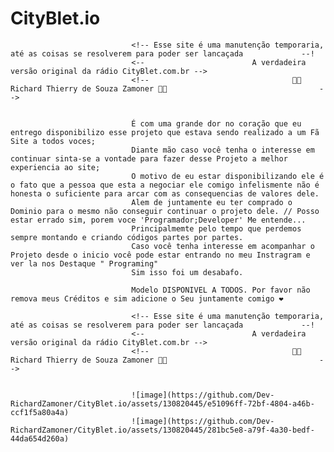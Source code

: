 # CityBlet.io

                               <!-- Esse site é uma manutenção temporaria, até as coisas se resolverem para poder ser lancaçada             --!
                               <--                        A verdadeira versão original da rádio CityBlet.com.br -->
                               <!--                                👨‍💻 Richard Thierry de Souza Zamoner 👨‍💻                                  -->


                               É com uma grande dor no coração que eu entrego disponibilizo esse projeto que estava sendo realizado a um Fã Site a todos voces;
                               Diante mão caso você tenha o interesse em continuar sinta-se a vontade para fazer desse Projeto a melhor experiencia ao site;
                               O motivo de eu estar disponibilizando ele é o fato que a pessoa que esta a negociar ele comigo infelismente não é honesta o suficiente para arcar com as consequencias de valores dele.
                               Alem de juntamente eu ter comprado o Dominio para o mesmo não conseguir continuar o projeto dele. // Posso estar errado sim, porem voce 'Programador;Developer' Me entende...
                               Principalmemte pelo tempo que perdemos sempre montando e criando códigos partes por partes. 
                               Caso você tenha interesse em acompanhar o Projeto desde o inicio você pode estar entrando no meu Instragram e ver la nos Destaque " Programing" 
                               Sim isso foi um desabafo. 

                               Modelo DISPONIVEL A TODOS. Por favor não remova meus Créditos e sim adicione o Seu juntamente comigo ❤️

                               <!-- Esse site é uma manutenção temporaria, até as coisas se resolverem para poder ser lancaçada             --!
                               <--                        A verdadeira versão original da rádio CityBlet.com.br -->
                               <!--                                👨‍💻 Richard Thierry de Souza Zamoner 👨‍💻                                  -->


                               ![image](https://github.com/Dev-RichardZamoner/CityBlet.io/assets/130820445/e51096ff-72bf-4804-a46b-ccf1f5a80a4a)
                               ![image](https://github.com/Dev-RichardZamoner/CityBlet.io/assets/130820445/281bc5e8-a79f-4a30-bedf-44da654d260a)


